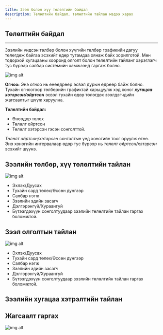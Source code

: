 ```yaml
---
title: Зээл болон хүү төлөлтийн байдал
description: Төлөлтийн байдал, төлөлтийн тайлан мэдээ харах
---
```


## Төлөлтийн байдал 
___
Зээлийн үндсэн төлбөр болон хүүгийн төлбөр графикийн дагуу төлөгдөж байгаа эсэхийг өдөр тутамдаа хянаж байх зорилготой. Мөн тодорхой хугацааны хооронд олголт болон төлөлтийн тайланг хэрэглэгч тус бүрээр салбар системийн хэмжээнд гаргаж болно.

![img alt](/img/image-38.png)
>
**Огноо:** Энэ огноо нь өнөөдрөөр эсвэл дурын өдрөөр байж болно. Тухайн огноогоор төлбөрийн графиктай харьцуулж хэд хоног _**хугацаа хэтэрсэн/ойртсон**_ эсвэл тухайн өдөр төлөгдөх зээлдэгчдийн жагсаалтыг шүүж харуулна.
>
**Төлөлтийн байдал:**
- Өнөөдөр төлөх 
- Төлөлт ойртсон
- Төлөлт хэтэрсэн гэсэн сонголттой.
>
_Төлөлт ойртсон/хэтэрсэн_ сонголтын үед хоногийн тоог оруулж өгнө. Энэ хоногийн интервалаар өдөр тус бүрээр нь _төлөлт ойртсон/хэтэрсэн_ эсэхийг шүүнэ.
 


## Зээлийн төлбөр, хүү төлөлтийн тайлан
![img alt](/img/Lreport.png)
>
- Эхлэх/Дуусах 
- Тухайн сард төлөх/Өссөн дүнгээр
- Салбар нэгж 
- Зээлийн эдийн засагч 
- Дэлгэрэнгүй/Хураангуй
- Бүтээгдэхүүн сонголтуудаар зээлийн төлөлтийн тайлан гаргах боломжтой. 

## Зээл олголтын тайлан
 >
![img alt](/img/olgolt.png)
>
- Эхлэх/Дуусах 
- Тухайн сард төлөх/Өссөн дүнгээр
- Салбар нэгж 
- Зээлийн эдийн засагч 
- Дэлгэрэнгүй/Хураангуй
- Бүтээгдэхүүн сонголтуудаар зээлийн төлөлтийн тайлан гаргах боломжтой. 


## Зээлийн хугацаа хэтрэлтийн тайлан


## Жагсаалт гаргах 
![img alt](/img/jgsaalt.png)





